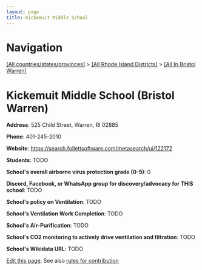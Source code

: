 ```yaml
---
layout: page
title: Kickemuit Middle School
---
```

# Navigation

[[All countries/states/provinces]](../../..) > [[All Rhode Island Districts]](../..) > [[All In Bristol Warren]](..)

# Kickemuit Middle School (Bristol Warren)

**Address**: 525 Child Street, Warren, RI 02885

**Phone**: 401-245-2010

**Website**: <https://search.follettsoftware.com/metasearch/ui/122172>

**Students**: TODO

**School's overall airborne virus protection grade (0-5)**: 0

**Discord, Facebook, or WhatsApp group for discovery/advocacy for THIS school**: TODO

**School's policy on Ventilation**: TODO

**School's Ventilation Work Completion**: TODO

**School's Air-Purification**: TODO

**School's CO2 monitoring to actively drive ventilation and filtration**: TODO

**School's Wikidata URL**: TODO


[Edit this page](https://github.com/ventilate-schools/RI/edit/main/./Bristol_Warren/Kickemuit_Middle_School.md). See also [rules for contribution](../../../contribution-rules/)